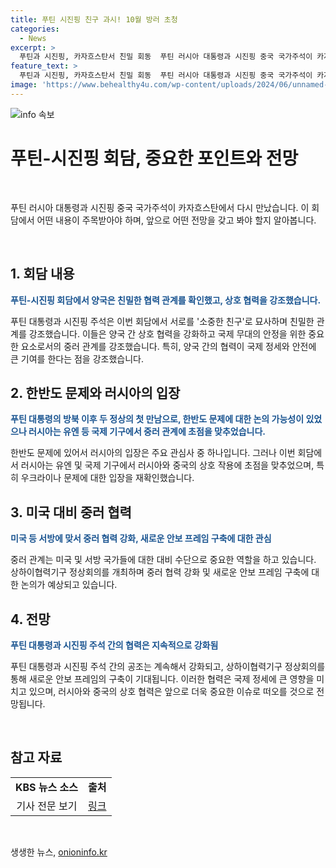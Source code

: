 ```yaml
---
title: 푸틴 시진핑 친구 과시! 10월 방러 초청
categories:
  - News
excerpt: >
  푸틴과 시진핑, 카자흐스탄서 친밀 회동  푸틴 러시아 대통령과 시진핑 중국 국가주석이 카자흐스탄에서 친밀한 모습을 과시했다. 상호작용 강조하며 소중한 친구라고 부르며 밀착한 모습. 푸틴은 시 주석을 러시아로 초대하며 양국 관계 강조. 시 주석은 협력 강조하고 외부 간섭에 반대하며 러시아 방문 기대. 중러 상하이협력기구 정상회의 개막과 러시아의 벨라루스 정회원국 될 예정.
feature_text: >
  푸틴과 시진핑, 카자흐스탄서 친밀 회동  푸틴 러시아 대통령과 시진핑 중국 국가주석이 카자흐스탄에서 친밀한 모습을 과시했다. 상호작용 강조하며 소중한 친구라고 부르며 밀착한 모습. 푸틴은 시 주석을 러시아로 초대하며 양국 관계 강조. 시 주석은 협력 강조하고 외부 간섭에 반대하며 러시아 방문 기대. 중러 상하이협력기구 정상회의 개막과 러시아의 벨라루스 정회원국 될 예정.
image: 'https://www.behealthy4u.com/wp-content/uploads/2024/06/unnamed-file.png'
---
```


<p><img src="https://www.behealthy4u.com/wp-content/uploads/2024/06/unnamed-file.png" alt="info 속보" /></p>

<h1>푸틴-시진핑 회담, 중요한 포인트와 전망</h1>

<p data-ke-size="size16">&nbsp;</p>

<p>푸틴 러시아 대통령과 시진핑 중국 국가주석이 카자흐스탄에서 다시 만났습니다. 이 회담에서 어떤 내용이 주목받아야 하며, 앞으로 어떤 전망을 갖고 봐야 할지 알아봅니다.</p>

<p data-ke-size="size16">&nbsp;</p>

<h2 data-ke-size="size26">1. 회담 내용</h2>

<p><b><span style="color: #1a5490;">푸틴-시진핑 회담에서 양국은 친밀한 협력 관계를 확인했고, 상호 협력을 강조했습니다.</span></b></p>

<p>푸틴 대통령과 시진핑 주석은 이번 회담에서 서로를 '소중한 친구'로 묘사하며 친밀한 관계를 강조했습니다. 이들은 양국 간 상호 협력을 강화하고 국제 무대의 안정을 위한 중요한 요소로서의 중러 관계를 강조했습니다. 특히, 양국 간의 협력이 국제 정세와 안전에 큰 기여를 한다는 점을 강조했습니다.</p>

<h2 data-ke-size="size26">2. 한반도 문제와 러시아의 입장</h2>

<p><b><span style="color: #1a5490;">푸틴 대통령의 방북 이후 두 정상의 첫 만남으로, 한반도 문제에 대한 논의 가능성이 있었으나 러시아는 유엔 등 국제 기구에서 중러 관계에 초점을 맞추었습니다.</span></b></p>

<p>한반도 문제에 있어서 러시아의 입장은 주요 관심사 중 하나입니다. 그러나 이번 회담에서 러시아는 유엔 및 국제 기구에서 러시아와 중국의 상호 작용에 초점을 맞추었으며, 특히 우크라이나 문제에 대한 입장을 재확인했습니다.</p>

<h2 data-ke-size="size26">3. 미국 대비 중러 협력</h2>

<p><b><span style="color: #1a5490;">미국 등 서방에 맞서 중러 협력 강화, 새로운 안보 프레임 구축에 대한 관심</span></b></p>

<p>중러 관계는 미국 및 서방 국가들에 대한 대비 수단으로 중요한 역할을 하고 있습니다. 상하이협력기구 정상회의를 개최하며 중러 협력 강화 및 새로운 안보 프레임 구축에 대한 논의가 예상되고 있습니다.</p>

<h2 data-ke-size="size26">4. 전망</h2>

<p><b><span style="color: #1a5490;">푸틴 대통령과 시진핑 주석 간의 협력은 지속적으로 강화됨</span></b></p>

<p>푸틴 대통령과 시진핑 주석 간의 공조는 계속해서 강화되고, 상하이협력기구 정상회의를 통해 새로운 안보 프레임의 구축이 기대됩니다. 이러한 협력은 국제 정세에 큰 영향을 미치고 있으며, 러시아와 중국의 상호 협력은 앞으로 더욱 중요한 이슈로 떠오를 것으로 전망됩니다.</p>

<p data-ke-size="size16">&nbsp;</p>

<h2>참고 자료</h2>

<table>
<tbody>
<tr>
<td style="text-align: center; height: 17px;"><b>KBS 뉴스 소스</b></td>
<td style="text-align: center; height: 17px;"><b>출처</b></td>
</tr>
<tr>
<td style="text-align: center; height: 17px;">기사 전문 보기</td>
<td style="text-align: center; height: 17px;"><a href="https://www.kbs.co.kr/news/news.do?ncd=5137615" target="_blank" rel="noopener">링크</a></td>
</tr>
</tbody>
</table>

<p data-ke-size="size16">&nbsp;</p>
생생한 뉴스, <a href="https://onioninfo.kr" rel="dofollow">onioninfo.kr</a>


